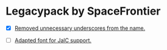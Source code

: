 # Legacypack by SpaceFrontier

* [x] [Removed unnecessary underscores from the name.]()

* [ ] [Adapted font for JalC support.](font/default.png)
